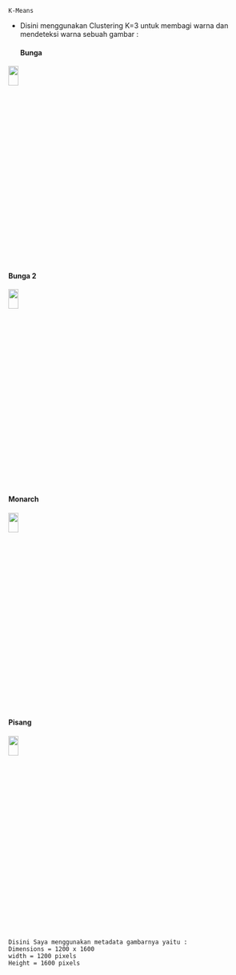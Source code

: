 ``` K-Means ```
- Disini menggunakan Clustering K=3 untuk membagi warna dan mendeteksi warna sebuah gambar :
  #### Bunga
<img src="https://github.com/Abidluayraihantaufik/Tugas_AkhirPengolahanCitra/blob/main/UAS/Hasil%20K-Means/K-Means%20Bunga.PNG" width=20% height=10%>

  #### Bunga 2
  <img src="https://github.com/Abidluayraihantaufik/Tugas_AkhirPengolahanCitra/blob/main/UAS/Hasil%20K-Means/K-Means%20Bunga2.PNG" width=20% height=10%>

  #### Monarch
  <img src="https://github.com/Abidluayraihantaufik/Tugas_AkhirPengolahanCitra/blob/main/UAS/Hasil%20K-Means/K-Means%20Monarch.PNG" width=20% height=10%>

   #### Pisang
  <img src="https://github.com/Abidluayraihantaufik/Tugas_AkhirPengolahanCitra/blob/main/UAS/Hasil%20K-Means/K-Means%20Pisang.PNG" width=20% height=10%>

  ```
Disini Saya menggunakan metadata gambarnya yaitu :
Dimensions = 1200 x 1600
width = 1200 pixels
Height = 1600 pixels
    
    
    
